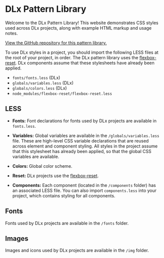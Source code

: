 # DLx Pattern Library

Welcome to the DLx Pattern Library! This website demonstrates CSS styles used across DLx projects, along with example HTML markup and usage notes.

[View the GitHub repository for this pattern library.][2]

To use DLx styles in a project, you should import the following LESS files at the root of your project, in order. The DLx pattern library uses the [flexbox-reset](4). DLx components assume that these stylesheets have already been applied.

- `fonts/fonts.less` (DLx)
- `globals/variables.less` (DLx)
- `globals/colors.less` (DLx)
- `node_modules/flexbox-reset/flexbox-reset.less`

## LESS

* **Fonts:** Font declarations for fonts used by DLx projects are available in `fonts.less`.

* **Variables:** Global variables are available in the `/globals/variables.less` file. These are high-level CSS variable declarations that are reused across element and component styling. All styles in the project assume that this stylesheet has already been applied, so that the global CSS variables are available.

* **Colors:** Global color scheme.

* **Reset:** DLx projects use the [flexbox-reset][3].

* **Components:** Each component (located in the `/components` folder) has an associated LESS file. You can also import `components.less` into your project, which contains styling for all components.

## Fonts

Fonts used by DLx projects are available in the `/fonts` folder.

## Images

Images and icons used by DLx projects are available in the `/img` folder.

[1]: https://www.npmjs.com/package/flexbox-reset
[2]: https://github.com/digitallinguistics/styles
[3]: https://www.npmjs.com/package/flexbox-reset
